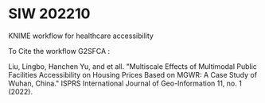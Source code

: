 # SIW 202210

KNIME workflow for healthcare accessibility

To Cite the workflow G2SFCA :

Liu, Lingbo, Hanchen Yu, and et all. "Multiscale Effects of Multimodal Public Facilities Accessibility on Housing Prices Based on MGWR: A Case Study of Wuhan, China." ISPRS International Journal of Geo-Information 11, no. 1 (2022). 
